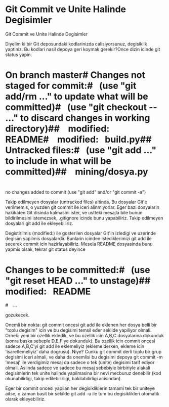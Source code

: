 # Git Commit ve Unite Halinde Degisimler


Git Commit ve Unite Halinde Degisimler




Diyelim ki bir Git deposundaki kodlarinizda calisiyorsunuz, degisiklik yaptiniz. Bu kodlari nasil depoya geri koymak gerekir?Once dizin icinde git status yapin.  

# On branch master# Changes not staged for commit:#   (use "git add/rm ..." to update what will be committed)#   (use "git checkout -- ..." to discard changes in working directory)##    modified:   README#    modified:   build.py## Untracked files:#   (use "git add ..." to include in what will be committed)##    mining/dosya.py
#
no changes added to commit (use "git add" and/or "git commit -a")

Takip edilmeyen dosyalar (untracked files) altinda. Bu dosyalar Git'e verilmemis, o yuzden git commit ile iceri alinmiyorlar. Eger bazi dosyalarin hakikaten Git disinda kalmasini ister, ve ustteki mesajla bile bunun bildirilmesini istemezsek, .gitignore icinde bunu yapabiliriz. Takip edilmeyen dosyalari git add ile ekleyebiliriz. 

Degistirilmis (modified:) ile gosterilen dosyalar Git'in izledigi ve uzerinde degisim yapilmis dosyalardir. Bunlarin icinden istediklerimizi git add ile secerek commit icin hazirlayabiliriz. Mesela README dosyasinda bunu yapmis olsak, tekrar git status deyince

# Changes to be committed:#   (use "git reset HEAD ..." to unstage)##    modified:   README
#    ...

gozukecek.

Onemli bir nokta: git commit oncesi git add ile eklenen her dosya belli bir "toplu degisim" icin ve bu degisimi temsil eder sekilde yapiliyor olmali. Ornek: yeni bir ozellik ekledik, ve bu ozellik icin A,B,C dosyalarina dokunduk (sonra baska sebeple D,E,F'ye dokunduk). Bu ozellik icin commit oncesi sadece A,B,C'yi git add ile eklemeliyiz (ekleme derken, ekleme icin 'isaretlemeliyiz' daha dogrusu). Niye? Cunku git commit derli toplu bir grup degisimi iceri almali, ve daha da onemlisi bu degisimi depoya git commit -m 'mesaj' ile verdigimiz mesaj da sadece o tek (unite) degisimi tarif ediyor olmali. Aslinda sadece ve sadece bu mesaj sebebiyle birbiriyle alakali degisimlerin tek unite halinde yapilmasina bir nevi mecburuz denebilir (kod okunabilirligi, takip edilebilirligi, bakilabilirligi acisindan).

Eger bir commit oncesi yapilan her degisikliklerin tamami tek bir uniteye aitse, o zaman basit bir sekilde git add -u ile tum bu degisiklikleri otomatik olarak ekleyebiliriz.





